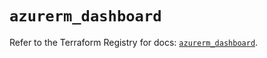 # `azurerm_dashboard`

Refer to the Terraform Registry for docs: [`azurerm_dashboard`](https://registry.terraform.io/providers/hashicorp/azurerm/3.91.0/docs/resources/dashboard).
